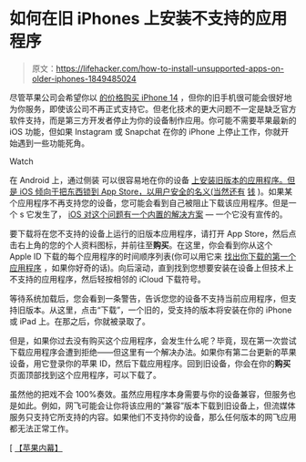 # 如何在旧 iPhones 上安装不支持的应用程序

> 原文：<https://lifehacker.com/how-to-install-unsupported-apps-on-older-iphones-1849485024>

尽管苹果公司会希望你以 [的价格购买 iPhone 14](https://lifehacker.com/time-to-watch-another-iphone-commercial-1849452112) ，但你的旧手机很可能会很好地为你服务，即使该公司不再正式支持它。但老化技术的更大问题不一定是缺乏官方软件支持，而是第三方开发者停止为你的设备制作应用。你可能不需要苹果最新的 iOS 功能，但如果 Instagram 或 Snapchat 在你的 iPhone 上停止工作，你就开始遇到一些功能死角。

Watch

在 Android 上，通过侧装 可以很容易地在你的设备 [上安装旧版本的应用程序。但是 iOS 倾向于把东西锁到 App Store，以用户安全的名义(当然还有](https://lifehacker.com/be-careful-about-sideloading-popular-android-apps-unle-1836669206) [钱](https://www.youtube.com/watch?v=xW0IR3q0EvE&t=14s) )。如果某个应用程序不再支持您的设备，您可能会看到自己被阻止下载该应用程序。但是一个 s 它发生了， [iOS 对这个问题有一个内置的解决方案](https://appleinsider.com/inside/ios/tips/how-to-get-apps-for-old-iphones-and-ipads) — 一个它没有宣传的。

要下载将在您不支持的设备上运行的旧版本应用程序，请打开 App Store，然后点击右上角的您的个人资料图标，并前往至**购买**。在这里，你会看到你从这个 Apple ID 下载的每个应用程序的时间顺序列表(你可以用它来 [找出你下载的第一个应用程序](https://lifehacker.com/what-was-your-first-ever-smartphone-app-1849396125) ，如果你好奇的话)。向后滚动，直到找到您想要安装在设备上但技术上不支持的应用程序，然后轻按相邻的 iCloud 下载符号。

等待系统加载后，您会看到一条警告，告诉您您的设备不支持当前应用程序，但支持旧版本。从这里，点击“下载”，一个旧的，受支持的版本将安装在你的 iPhone 或 iPad 上。在那之后，你就被录取了。

但是，如果你过去没有购买这个应用程序，会发生什么呢？毕竟，现在第一次尝试下载应用程序会遭到拒绝——但这里有一个解决办法。如果你有第二台更新的苹果设备，用它登录你的苹果 ID，然后下载应用程序。回到旧设备，你会在你的**购买**页面顶部找到这个应用程序，可以下载了。

虽然他的把戏不会 100%奏效。虽然应用程序本身需要与你的设备兼容，但服务也是如此。例如，网飞可能会让你将该应用的“兼容”版本下载到旧设备上，但流媒体服务只支持它所支持的内容。如果他们不支持你的设备，那么任何版本的网飞应用都无法正常工作。

[ [【苹果内幕】](https://appleinsider.com/inside/ios/tips/how-to-get-apps-for-old-iphones-and-ipads)
